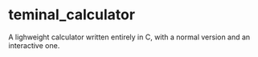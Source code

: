 # teminal_calculator
A lighweight calculator written entirely in C, with a normal version and an interactive one. 
